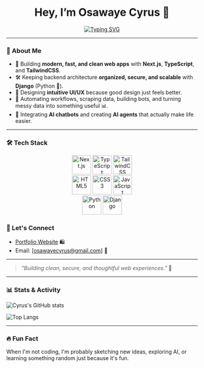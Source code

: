 <div align="center">

# Hey, I’m Osawaye Cyrus 👋

[![Typing SVG](https://readme-typing-svg.herokuapp.com?font=Fira+Code&size=28&pause=1000&color=00F7FF&width=435&lines=Full-Stack+Engineer;UI%2FUX+Designer;Python+%26+JavaScript+Enthusiast)](https://git.io/typing-svg)

</div>

---

### 🚀 About Me

- 🧠 Building **modern, fast, and clean web apps** with **Next.js**, **TypeScript**, and **TailwindCSS**.
- 🛠️ Keeping backend architecture **organized, secure, and scalable** with **Django** (Python 🐍).
- 🎨 Designing **intuitive UI/UX** because good design just feels better.
- 🤖 Automating workflows, scraping data, building bots, and turning messy data into something useful 📊.
- 🧹 Integrating **AI chatbots** and creating **AI agents** that actually make life easier.

---

### 🛠 Tech Stack

<div align="center">
  <img src="https://cdn.jsdelivr.net/gh/devicons/devicon/icons/nextjs/nextjs-original-wordmark.svg" width="50" alt="Next.js"/>
  <img src="https://cdn.jsdelivr.net/gh/devicons/devicon/icons/typescript/typescript-original.svg" width="50" alt="TypeScript"/>
  <img src="https://raw.githubusercontent.com/danielcranney/readme-generator/main/public/icons/skills/tailwindcss-colored.svg" width="50" alt="TailwindCSS"/>
</div>

<div align="center">
  <img src="https://cdn.jsdelivr.net/gh/devicons/devicon/icons/html5/html5-original.svg" width="50" alt="HTML5"/>
  <img src="https://cdn.jsdelivr.net/gh/devicons/devicon/icons/css3/css3-original.svg" width="50" alt="CSS3"/>
  <img src="https://cdn.jsdelivr.net/gh/devicons/devicon/icons/javascript/javascript-original.svg" width="50" alt="JavaScript"/>
</div>

<div align="center">
  <img src="https://cdn.jsdelivr.net/gh/devicons/devicon/icons/python/python-original.svg" width="50" alt="Python"/>
  <img src="https://cdn.jsdelivr.net/gh/devicons/devicon/icons/django/django-plain.svg" width="50" alt="Django"/>
</div>

### 📢 Let's Connect

- [Portfolio Website](https://cyrus-rho.vercel.app/) 🛍️
- Email: [osawayecyrus@gmail.com] 📧

---

> *"Building clean, secure, and thoughtful web experiences."* 🚀

---

### 📊 Stats & Activity

![Cyrus's GitHub stats](https://github-readme-stats.vercel.app/api?username=cypher125&show_icons=true&theme=tokyonight)

![Top Langs](https://github-readme-stats.vercel.app/api/top-langs/?username=cypher125&layout=compact&theme=tokyonight)


---

### 🔥 Fun Fact

When I'm not coding, I'm probably sketching new ideas, exploring AI, or learning something random just because it's fun.
